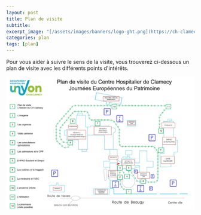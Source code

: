 ```yaml
---
layout: post
title: Plan de visite
subtitle:
excerpt_image: "[/assets/images/banners/logo-ght.png](https://ch-clamecy.github.io/JEP2025/assets/images/logo-ght.png)"
categories: plan
tags: [plan]
---
```


Pour vous aider à suivre le sens de la visite, vous trouverez ci-dessous un plan de visite avec les différents points d'intérêts. 


![HistoirePhoto1](/assets/images/plan-de-visite2.jpg)


